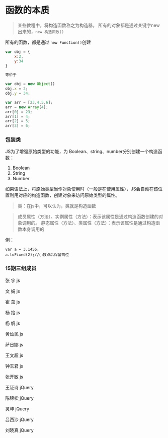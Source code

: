 # 函数的本质

> 某些教程中，将构造函数称之为构造器。
> 所有的对象都是通过关键字new 出来的，```new 构造函数()```

所有的函数，都是通过 ```new Function()```创建



```js
var obj = {
    x:2,
    y:34
}

等价于

var obj = new Object()
obj.x = 2;
obj.y = 34;

var arr = [23,4,5,6];
arr = new Array(4);
arr[0] = 23;
arr[1] = 4;
arr[2] = 5;
arr[3] = 6;

```
### 包装类

JS为了增强原始类型的功能，为 Boolean、string、number分别创建一个构造函数：

1. Boolean
2. String
3. Number

如果语法上，将原始类型当作对象使用时（一般是在使用属性），JS会自动在该位置利用对应的构造函数，创建对象来访问原始类型的属性。

> 类：在js中，可以认为，类就是构造函数

>成员属性（方法）、实例属性（方法）：表示该属性是通过构造函数创建的对象调用的。
>静态属性（方法）、类属性（方法）：表示该属性是通过构造函数本身调用的


例：

    var a = 3.1456;
    a.toFixed(2);//小数点后保留两位



### 15期三组成员

张 宇     js

文 娟     js

崔 茁     js

杨 拾     js

杨 帆     js

黄灿民    js

萨日娜    js

王文超    js

钟玉君    js

张开敏    js

王证诗    jQuery

陈锦松    jQuery

灵坤      jQuery

吕西沙    jQuery

刘晓真    jQuery



  